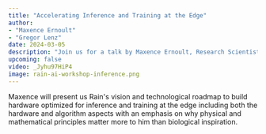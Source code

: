 ```yaml
---
title: "Accelerating Inference and Training at the Edge"
author:
- "Maxence Ernoult"
- "Gregor Lenz"
date: 2024-03-05
description: "Join us for a talk by Maxence Ernoult, Research Scientist at Rain, on accelerating inference and training at the edge."
upcoming: false
video: _Jyhu97HiP4
image: rain-ai-workshop-inference.png
---
```


Maxence will present us Rain's vision and technological roadmap to build hardware optimized for inference and training at the edge including both the hardware and algorithm aspects with an emphasis on why physical and mathematical principles matter more to him than biological inspiration. 
